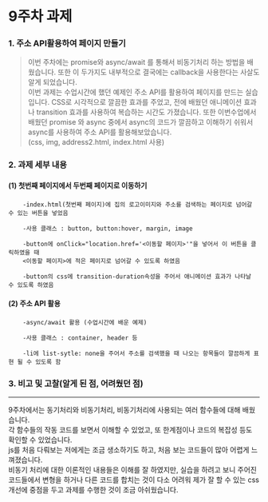 # 9주차 과제 
### 1. 주소 API활용하여 페이지 만들기
> 이번 주차에는 promise와 async/await 를 통해서 비동기처리 하는 방법을 배웠습니다. 또한 이 두가지도 내부적으로 결국에는 callback을 사용한다는 사살도 알게 되었습니다.  
이번 과제는 수업시간에 했던 예제인 주소 API를 활용하여 페이지를 만드는 실습입니다. CSS로 시각적으로 깔끔한 효과를 주었고, 전에 배웠던 애니메이션 효과나 transition 효과를 사용하여 복습하는 시간도 가졌습니다. 또한 이번수업에서 배웠던 promise 와 async 중에서 async의 코드가 깔끔하고 이해하기 쉬워서 async를 사용하여 주소 API를 활용해보았습니다.  
(css, img, address2.html, index.html 사용)

### 2. 과제 세부 내용

 #### (1) 첫번째 페이지에서 두번째 페이지로 이동하기

        -index.html(첫번째 페이지)에 집의 로고이미지와 주소를 검색하는 페이지로 넘어갈 수 있는 버튼을 넣었음

        -사용 클래스 : button, button:hover, margin, image

        -button에 onClick="location.href='<이동할 페이지>'"을 넣어서 이 버튼을 클릭하였을 때  
        <이동할 페이지>에 적은 페이지로 넘어갈 수 있도록 하였음

        -button의 css에 transition-duration속성을 주어서 애니메이션 효과가 나타날 수 있도록 하였음

 #### (2) 주소 API 활용 

        -async/await 활용 (수업시간에 배운 예제)

        -사용 클래스 : container, header 등

        -li에 list-sytle: none을 주어서 주소를 검색했을 때 나오는 항목들이 깔끔하게 표현 될 수 있도록 함

### 3. 비고 및 고찰(알게 된 점, 어려웠던 점)
- ---------------------------------------------------------------
 9주차에서는 동기처리와 비동기처리, 비동기처리에 사용되는 여러 함수들에 대해 배웠습니다.  
 각 함수들의 작동 코드를 보면서 이해할 수 있었고, 또 한계점이나 코드의 복잡성 등도 확인할 수 있었습니다.  
 js를 처음 다뤄보는 저에게는 조금 생소하기도 하고, 처음 보는 코드들이 많아 어렵게 느껴졌습니다.  
 비동기 처리에 대한 이론적인 내용들은 이해를 잘 하였지만, 실습을 하려고 보니 주어진 코드들에서 변형을 하거나 다른 코드를 합치는 것이 다소 어려워 제가 잘 할 수 있는 css 개선에 중점을 두고 과제를 수행한 것이 조금 아쉬웠습니다.


